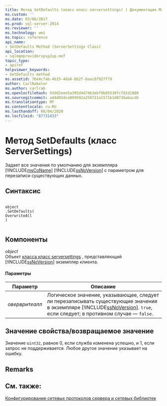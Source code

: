 ```yaml
---
title: Метод SetDefaults (класс класс serversettings) | Документация Майкрософт
ms.custom: ''
ms.date: 03/06/2017
ms.prod: sql-server-2014
ms.reviewer: ''
ms.technology: wmi
ms.topic: reference
api_name:
- SetDefaults Method (ServerSettings Class)
api_location:
- sqlmgmproviderxpsp2up.mof
topic_type:
- apiref
helpviewer_keywords:
- SetDefaults method
ms.assetid: 76e4cfab-4b15-4da4-bb2f-8aac6f927f79
author: CarlRabeler
ms.author: carlrab
ms.openlocfilehash: 93dd2eee5a395d4d7463ebf9b85530fcf82d1888
ms.sourcegitcommit: ad4d92dce894592a259721a1571b1d8736abacdb
ms.translationtype: MT
ms.contentlocale: ru-RU
ms.lasthandoff: 08/04/2020
ms.locfileid: "87731433"
---
```

# <a name="setdefaults-method-serversettings-class"></a>Метод SetDefaults (класс ServerSettings)
  Задает все значения по умолчанию для экземпляра [!INCLUDE[msCoName](../../../includes/msconame-md.md)] [!INCLUDE[ssNoVersion](../../../includes/ssnoversion-md.md)] с параметром для перезаписи существующих данных.  
  
## <a name="syntax"></a>Синтаксис  
  
```  
  
object  
.SetDefaults(  
OverwriteAll  
)  
  
```  
  
## <a name="parts"></a>Компоненты  
 *object*  
 Объект [класса класс serversettings](serversettings-class.md) , представляющий [!INCLUDE[ssNoVersion](../../../includes/ssnoversion-md.md)] экземпляр клиента.  
  
#### <a name="parameters"></a>Параметры  
  
|Параметр|Описание|  
|---------------|-----------------|  
|*овервритеалл*|Логическое значение, указывающее, следует ли перезаписывать существующие значения в экземпляре [!INCLUDE[ssNoVersion](../../../includes/ssnoversion-md.md)]. `true`, если следует; в противном случае — `false`.|  
  
## <a name="property-valuereturn-value"></a>Значение свойства/возвращаемое значение  
 Значение u`int32`, равное 0, если служба изменена успешно, и 1, если запрос не поддерживается. Любое другое значение указывает на ошибку.  
  
## <a name="remarks"></a>Remarks  
  
## <a name="see-also"></a>См. также:  
 [Конфигурирование сетевых протоколов сервера и сетевых библиотек](https://msdn.microsoft.com/library/ms177485\(v=sql.100\).aspx)  
  
  
